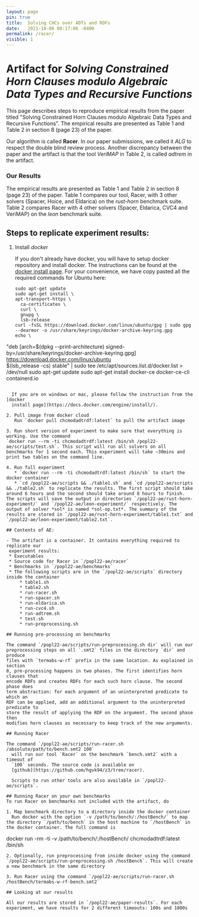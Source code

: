 ```yaml
---
layout: page
pin: true
title:  Solving CHCs over ADTs and RDFs
date:   2021-10-06 00:17:06 -0400
permalink: /racer/
visible: 1
---
```


# Artifact for *Solving Constrained Horn Clauses modulo Algebraic Data Types and Recursive Functions*

This page describes steps to reproduce empirical results from the paper titled
"Solving Constrained Horn Clauses modulo Algebraic Data Types and Recursive
Functions". The empirical results are presented as Table 1 and Table 2 in
section 8 (page 23) of the paper.

Our algorithm is called **Racer**. In our paper submissions, we called it *ALG*
to respect the double blind review process. Another discrepancy between the
paper and the artifact is that the tool *VeriMAP* in Table 2, is called
*adtrem* in the artifact.

### Our Results
The empirical results are presented as Table 1 and Table 2 in section 8 (page
23) of the paper. Table 1 compares our tool, Racer, with 3 other solvers
(Spacer, Hoice, and Eldarica) on the *rust-horn* benchmark suite. Table 2
compares Racer with 4 other solvers (Spacer, Eldarica, CVC4 and VeriMAP) on the
*leon* benchmark suite.

## Steps to replicate experiment results:

1. Install *docker*

   If you don't already have docker, you will have to setup docker repository and install docker. The instructions can be found at the [docker install page](https://docs.docker.com/engine/install/). For your convenience, we have copy pasted all the required commands for Ubuntu here:
   ```
   sudo apt-get update
   sudo apt-get install \
   apt-transport-https \
     ca-certificates \
     curl \
     gnupg \
     lsb-release
   curl -fsSL https://download.docker.com/linux/ubuntu/gpg | sudo gpg --dearmor -o /usr/share/keyrings/docker-archive-keyring.gpg
   echo \
  "deb [arch=$(dpkg --print-architecture) signed-by=/usr/share/keyrings/docker-archive-keyring.gpg] https://download.docker.com/linux/ubuntu \
    $(lsb_release -cs) stable" | sudo tee /etc/apt/sources.list.d/docker.list > /dev/null
   sudo apt-get update
   sudo apt-get install docker-ce docker-ce-cli containerd.io
 ```
   
   If you are on windows or mac, please follow the instruction from the [docker
   install page](https://docs.docker.com/engine/install/).
   
2. Pull image from docker cloud
    Run `docker pull chcmodadtrdf:latest` to pull the artifact image

3. Run short version of experiment to make sure that everything is working. Use the command   
`docker run --rm -ti chcmodadtrdf:latest /bin/sh /popl22-ae/scripts/test.sh`. This script will run all solvers on all benchmarks for 1 second each. This experiment will take ~30mins and print two tables on the command line.

4. Run full experiment
    * `docker run --rm -ti chcmodadtrdf:latest /bin/sh` to start the docker container
    * `cd /popl22-ae/scripts && ./table1.sh` and `cd /popl22-ae/scripts && ./table2.sh` to replicate the results. The first script should take around 6 hours and the second should take around 8 hours to finish. The scripts will save the output in directories `/popl22-ae/rust-horn-experiment/` and `/popl22-ae/leon-experiment/` respectively. The output of solver *sol* is named *sol-op.txt*. The summary of the results are stored in `/popl22-ae/rust-horn-experiment/table1.txt` and `/popl22-ae/leon-experiment/table2.txt`. 

## Contents of AE:

- The artifact is a container. It contains everything required to replicate our
  experiment results:
  * Executables
  * Source code for Racer in `/popl22-ae/racer`
  * Benchmarks in `/popl22-ae/benchmarks`
  * The following scripts are in the `/popl22-ae/scripts` directory inside the container 
      * table1.sh
      * table2.sh
      * run-racer.sh
      * run-spacer.sh
      * run-eldarica.sh
      * run-cvc4.sh
      * run-adtrem.sh
      * test.sh
      * run-preprocessing.sh

## Running pre-processing on benchmarks

The command `/popl22-ae/scripts/run-preprocessing.sh dir` will run our
preprocessing steps on all `.smt2` files in the directory `dir` and produce
files with `termabs-w-rf` prefix in the same location. As explained in section
8, pre-processing happens in two phases. The first identifies horn clauses that
encode RDFs and creates RDFs for each such horn clause. The second phase does
term abstraction: for each argument of an uninterpreted predicate to which an
RDF can be applied, add an additional argument to the uninterpreted predicate to
store the result of applying the RDF on the argument. The second phase then
modifies horn clauses as necessary to keep track of the new arguments.
  
## Running Racer

The command `/popl22-ae/scripts/run-racer.sh /absolute/path/to/bench.smt2 100`
   will run our tool `Racer` on the benchmark `bench.smt2` with a timeout of
   `100` seconds. The source code is available on
   [github](https://github.com/hgvk94/z3/tree/racer).
   
   Scripts to run other tools are also available in `/popl22-ae/scripts`. 
   
## Running Racer on your own benchmarks
To run Racer on benchmarks not included with the artifact, do

1. Map benchmark directory to a directory inside the docker container
   Run docker with the option `-v /path/to/bench/:/hostBench/` to map the directory `/path/to/bench` in the host machine to `/hostBench` in the docker container. The full command is 
   ```
   docker run -rm -ti -v /path/to/bench/:/hostBench/ chcmodadtrdf:latest /bin/sh
   ```
2. Optionally, run preprocessing from inside docker using the command `/popl22-ae/scripts/run-preprocessing.sh /hostBench`. This will create a new benchmark in the same directory

3. Run Racer using the command `/popl22-ae/scripts/run-racer.sh /hostBench/termabs-w-rf-bench.smt2`

## Looking at our results

All our results are stored in `/popl22-ae/paper-results`. For each experiment, we have results for 2 different timeouts: 100s and 1800s

